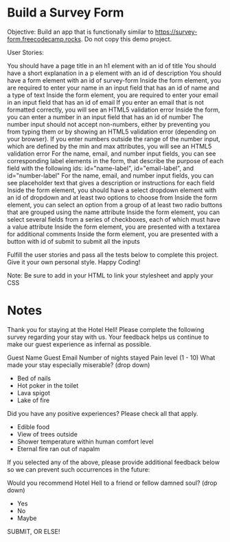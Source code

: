 # Build a Survey Form

Objective: Build an app that is functionally similar to https://survey-form.freecodecamp.rocks. Do not copy this demo project.

User Stories:

You should have a page title in an h1 element with an id of title
You should have a short explanation in a p element with an id of description
You should have a form element with an id of survey-form
Inside the form element, you are required to enter your name in an input field that has an id of name and a type of text
Inside the form element, you are required to enter your email in an input field that has an id of email
If you enter an email that is not formatted correctly, you will see an HTML5 validation error
Inside the form, you can enter a number in an input field that has an id of number
The number input should not accept non-numbers, either by preventing you from typing them or by showing an HTML5 validation error (depending on your browser).
If you enter numbers outside the range of the number input, which are defined by the min and max attributes, you will see an HTML5 validation error
For the name, email, and number input fields, you can see corresponding label elements in the form, that describe the purpose of each field with the following ids: id="name-label", id="email-label", and id="number-label"
For the name, email, and number input fields, you can see placeholder text that gives a description or instructions for each field
Inside the form element, you should have a select dropdown element with an id of dropdown and at least two options to choose from
Inside the form element, you can select an option from a group of at least two radio buttons that are grouped using the name attribute
Inside the form element, you can select several fields from a series of checkboxes, each of which must have a value attribute
Inside the form element, you are presented with a textarea for additional comments
Inside the form element, you are presented with a button with id of submit to submit all the inputs

Fulfill the user stories and pass all the tests below to complete this project. Give it your own personal style. Happy Coding!

Note: Be sure to add <link rel="stylesheet" href="styles.css"> in your HTML to link your stylesheet and apply your CSS

# Notes

Thank you for staying at the Hotel Hell!
Please complete the following survey regarding your stay with us. Your feedback helps us continue to make our guest experience as infernal as possible.

Guest Name
Guest Email 
Number of nights stayed
Pain level (1 - 10)
What made your stay especially miserable? (drop down)
- Bed of nails
- Hot poker in the toilet
- Lava spigot
- Lake of fire

Did you have any positive experiences? Please check all that apply.
- Edible food
- View of trees outside
- Shower temperature within human comfort level
- Eternal fire ran out of napalm

If you selected any of the above, please provide additional feedback below so we can prevent such occurrences in the future:

Would you recommend Hotel Hell to a friend or fellow damned soul? (drop down)
- Yes
- No
- Maybe


SUBMIT, OR ELSE!




